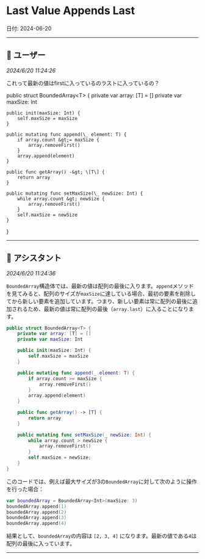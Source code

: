 # Last Value Appends Last

日付: 2024-06-20

---

## 👤 ユーザー
*2024/6/20 11:24:26*

これって最新の値はfirstに入っているのラストに入っているの？

public struct BoundedArray&lt;T&gt; {
    private var array: \[T\] = \[\]
    private var maxSize: Int

    public init(maxSize: Int) {
        self.maxSize = maxSize
    }

    public mutating func append(\_ element: T) {
        if array.count &gt;= maxSize {
            array.removeFirst()
        }
        array.append(element)
    }

    public func getArray() -&gt; \[T\] {
        return array
    }

    public mutating func setMaxSize(\_ newSize: Int) {
        while array.count &gt; newSize {
            array.removeFirst()
        }
        self.maxSize = newSize
    }
}

---

## 🤖 アシスタント
*2024/6/20 11:24:36*

`BoundedArray`構造体では、最新の値は配列の最後に入ります。`append`メソッドを見てみると、配列のサイズが`maxSize`に達している場合、最初の要素を削除してから新しい要素を追加しています。つまり、新しい要素は常に配列の最後に追加されるため、最新の値は常に配列の最後（`array.last`）に入ることになります。

```swift
public struct BoundedArray<T> {
    private var array: [T] = []
    private var maxSize: Int

    public init(maxSize: Int) {
        self.maxSize = maxSize
    }

    public mutating func append(_ element: T) {
        if array.count >= maxSize {
            array.removeFirst()
        }
        array.append(element)
    }

    public func getArray() -> [T] {
        return array
    }

    public mutating func setMaxSize(_ newSize: Int) {
        while array.count > newSize {
            array.removeFirst()
        }
        self.maxSize = newSize;
    }
}
```

このコードでは、例えば最大サイズが3の`BoundedArray`に対して次のように操作を行った場合：

```swift
var boundedArray = BoundedArray<Int>(maxSize: 3)
boundedArray.append(1)
boundedArray.append(2)
boundedArray.append(3)
boundedArray.append(4)
```

結果として、`boundedArray`の内容は `[2, 3, 4]` になります。最新の値である`4`は配列の最後に入っています。

---
